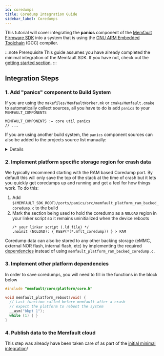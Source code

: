 ```yaml
---
id: coredumps
title: Coredump Integration Guide
sidebar_label: Coredumps
---
```


This tutorial will cover integrating the **panics** component of the
[Memfault Firmware SDK](https://github.com/memfault/memfault-firmware-sdk) into
a system that is using the
[GNU ARM Embedded Toolchain](https://developer.arm.com/tools-and-software/open-source-software/developer-tools/gnu-toolchain/gnu-rm/downloads)
(GCC) compiler.

:::note Prerequisite
This guide assumes you have already completed the minimal
integration of the Memfault SDK. If you have not, check out the
[getting started section](/docs/embedded/introduction#getting-started).
:::

## Integration Steps

### 1. Add "panics" component to Build System

If you are using the `makefiles/MemfaultWorker.mk` or `cmake/Memfault.cmake` to
automatically collect sources, all you have to do is add `panics` to your
`MEMFAULT_COMPONENTS`

```
MEMFAULT_COMPONENTS := core util panics
// ...
```

If you are using another build system, the `panics` component sources can also
be added to the projects source list manually:

<details>
<summary> Details </summary>

```
MEMFAULT_PANICS_SRC_DIR = $(MEMFAULT_SDK_ROOT)/components/panics/src

YOUR_SRC_FILES += \
  $(MEMFAULT_PANICS_SRC_DIR)/memfault_coredump.c \
  $(MEMFAULT_PANICS_SRC_DIR)/memfault_coredump_regions_armv7.c \
  $(MEMFAULT_PANICS_SRC_DIR)/memfault_fault_handling_arm.c \

YOUR_INC_PATHS += $(MEMFAULT_SDK_ROOT)/components/panics/include
```

</details>

### 2. Implement platform specific storage region for crash data

We typically recommend starting with the RAM based Coredump port. By default
this will only save the top of the stack at the time of crash but it lets you
quickly get coredumps up and running and get a feel for how things work. To do
this:

1.  Add
    `$(MEMFAULT_SDK_ROOT)/ports/panics/src/memfault_platform_ram_backed_coredump.c`
    to the build
2.  Mark the section being used to hold the coredump as a `NOLOAD` region in
    your linker script so it remains uninitialized when the device reboots
    ```
    /* your linker script (.ld file) */
    .noinit (NOLOAD): { KEEP(*(*.mflt_coredump)) } > RAM
    ```

Coredump data can also be stored to any other backing storage (eMMC, external
NOR flash, internal flash, etc) by implementing the required
[dependencies](https://github.com/memfault/memfault-firmware-sdk/blob/master/components/panics/include/memfault/panics/platform/coredump.h)
instead of using `memfault_platform_ram_backed_coredump.c`.

### 3. Implement other platform dependencies

In order to save coredumps, you will need to fill in the functions in the block
below

```c
#include "memfault/core/platform/core.h"

void memfault_platform_reboot(void) {
  // Last function called before memfault after a crash
  // expect the platform to reboot the system
  __asm("bkpt 1");
  while (1) { }
}
```

### 4. Publish data to the Memfault cloud

This step was already have been taken care of as part of the
[initial minimal integration](/docs/embedded/arm-gcc-guide#publish-data-to-the-memfault-cloud)!
